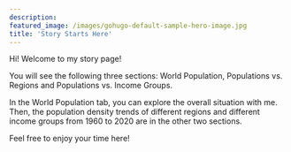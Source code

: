 ```yaml
---
description: 
featured_image: /images/gohugo-default-sample-hero-image.jpg
title: 'Story Starts Here'
---
```

Hi! Welcome to my story page! 

You will see the following three sections: World Population, Populations vs. Regions and Populations vs. Income Groups. 

In the World Population tab, you can explore the overall situation with me. Then, the population density trends of different regions and different income groups from 1960 to 2020 are in the other two sections. 

Feel free to enjoy your time here!